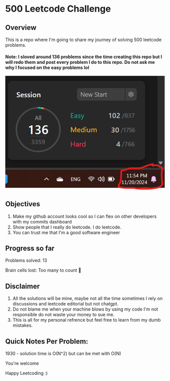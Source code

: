 # 500 Leetcode Challenge
## Overview
This is a repo where I'm going to share my journey of solving 500 leetcode problems. 
#### Note: I sloved around 136 problems since the time creating this repo but I will redo them and post every problem I do to this repo. Do not ask me why I focused on the easy problems lol
![alt text](pictures/image.png)


## Objectives
1) Make my github account looks cool so I can flex on other developers with my commits dashboard
2) Show people that I really do leetcode. I do leetcode. 
3) You can trust me that I'm a good software engineer

## Progress so far
Problems solved: 13

Brain cells lost: Too many to count 🧠


## Disclaimer
1) All the solutions will be mine, maybe not all the time sometimes I rely on discussions and leetcode editorial but not chatgpt.
2) Do not blame me when your machine blows by using my code I'm not responsible do not waste your money to sue me.
3) This is all for my personal refrence but feel free to learn from my dumb mistakes.

## Quick Notes Per Problem:
1930 - solution time is O(N^2) but can be met with O(N)



You're welcome 

Happy Leetcoding :)
